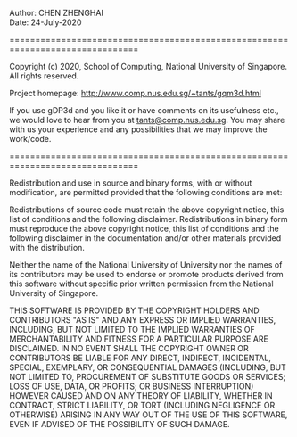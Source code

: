 Author: CHEN ZHENGHAI  
Date:   24-July-2020

===============================================================================

Copyright (c) 2020, School of Computing, National University of Singapore.  
All rights reserved.

Project homepage: http://www.comp.nus.edu.sg/~tants/gqm3d.html

If you use gDP3d and you like it or have comments on its usefulness etc., we 
would love to hear from you at <tants@comp.nus.edu.sg>. You may share with us
your experience and any possibilities that we may improve the work/code.

===============================================================================

Redistribution and use in source and binary forms, with or without modification,
are permitted provided that the following conditions are met:

Redistributions of source code must retain the above copyright notice, this list of
conditions and the following disclaimer. Redistributions in binary form must reproduce
the above copyright notice, this list of conditions and the following disclaimer
in the documentation and/or other materials provided with the distribution. 

Neither the name of the National University of University nor the names of its contributors
may be used to endorse or promote products derived from this software without specific
prior written permission from the National University of Singapore. 

THIS SOFTWARE IS PROVIDED BY THE COPYRIGHT HOLDERS AND CONTRIBUTORS "AS IS" AND ANY
EXPRESS OR IMPLIED WARRANTIES, INCLUDING, BUT NOT LIMITED TO THE IMPLIED WARRANTIES 
OF MERCHANTABILITY AND FITNESS FOR A PARTICULAR PURPOSE ARE DISCLAIMED. IN NO EVENT
SHALL THE COPYRIGHT OWNER OR CONTRIBUTORS BE LIABLE FOR ANY DIRECT, INDIRECT,
INCIDENTAL, SPECIAL, EXEMPLARY, OR CONSEQUENTIAL DAMAGES (INCLUDING, BUT NOT LIMITED
TO, PROCUREMENT OF SUBSTITUTE  GOODS OR SERVICES; LOSS OF USE, DATA, OR PROFITS; OR
BUSINESS INTERRUPTION) HOWEVER CAUSED AND ON ANY THEORY OF LIABILITY, WHETHER IN
CONTRACT, STRICT LIABILITY, OR TORT (INCLUDING NEGLIGENCE OR OTHERWISE) ARISING IN
ANY WAY OUT OF THE USE OF THIS SOFTWARE, EVEN IF ADVISED OF THE POSSIBILITY OF SUCH
DAMAGE.
